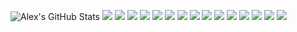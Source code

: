 ![Alex's GitHub Stats](https://github-readme-stats.vercel.app/api?username=AlexIsAway&show_icons=true&theme=tokyonight)
![](https://img.shields.io/badge/OS-Windows-purple?logo=windows)
![](https://img.shields.io/badge/Code-Python-purple?logo=python)
![](https://img.shields.io/badge/Code-JavaScript-purple?logo=javascript)
![](https://img.shields.io/badge/Code-Lua-purple?logo=lua)
![](https://img.shields.io/badge/Code-C++-purple?logo=cplusplus)
![](https://img.shields.io/badge/Web-HTML-purple?logo=html5)
![](https://img.shields.io/badge/Web-CSS-purple?logo=css3)
![](https://img.shields.io/badge/Web-PHP-purple?logo=php)
![](https://img.shields.io/badge/Tools-PostgreSQL-purple?logo=postgresql)
![](https://img.shields.io/badge/Tools-MongoDB-purple?logo=mongodb)
![](https://img.shields.io/badge/Tools-Docker-purple?logo=docker)
![](https://img.shields.io/badge/Shell-Powershell-purple?logo=powershell)
![](https://img.shields.io/badge/Shell-Bash-purple?logo=bash)
![](https://img.shields.io/badge/Engines-Unity_Engine-purple?logo=unity)
![](https://img.shields.io/badge/Engines-Roblox_Studio-purple?logo=robloxstudio)